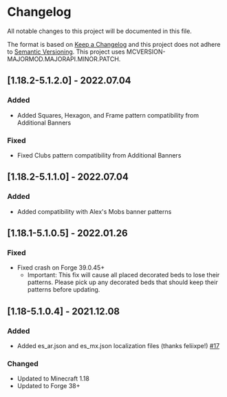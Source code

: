 # Changelog
All notable changes to this project will be documented in this file.

The format is based on [Keep a Changelog](http://keepachangelog.com/en/1.0.0/) and this project does not adhere to [Semantic Versioning](http://semver.org/spec/v2.0.0.html).
This project uses MCVERSION-MAJORMOD.MAJORAPI.MINOR.PATCH.

## [1.18.2-5.1.2.0] - 2022.07.04
### Added
- Added Squares, Hexagon, and Frame pattern compatibility from Additional Banners
### Fixed
- Fixed Clubs pattern compatibility from Additional Banners

## [1.18.2-5.1.1.0] - 2022.07.04
### Added
- Added compatibility with Alex's Mobs banner patterns

## [1.18.1-5.1.0.5] - 2022.01.26
### Fixed
- Fixed crash on Forge 39.0.45+
  - Important: This fix will cause all placed decorated beds to lose their patterns. Please pick up any decorated beds
that should keep their patterns before updating.

## [1.18-5.1.0.4] - 2021.12.08
### Added
- Added es_ar.json and es_mx.json localization files (thanks feliixpe!) [#17](https://github.com/TheIllusiveC4/Bedspreads/pull/17)
### Changed
- Updated to Minecraft 1.18
- Updated to Forge 38+
